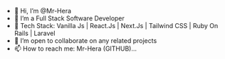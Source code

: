 - 👋 Hi, I’m @Mr-Hera
- 👀 I’m a Full Stack Software Developer
- 🌱 Tech Stack: Vanilla Js | React.Js | Next.Js | Tailwind CSS | Ruby On Rails | Laravel
- 💞️ I’m open to collaborate on any related projects
- 📫 How to reach me: Mr-Hera (GITHUB)...

<!---
Mr-Hera/Mr-Hera is a ✨ special ✨ repository because its `README.md` (this file) appears on your GitHub profile.
You can click the Preview link to take a look at your changes.
--->
